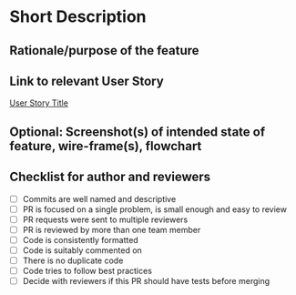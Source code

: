 # Short Description

## Rationale/purpose of the feature

## Link to relevant User Story

[User Story Title](https://trello.com/link-here/)

## Optional: Screenshot(s) of intended state of feature, wire-frame(s), flowchart

## Checklist for author and reviewers

- [ ] Commits are well named and descriptive
- [ ] PR is focused on a single problem, is small enough and easy to review
- [ ] PR requests were sent to multiple reviewers
- [ ] PR is reviewed by more than one team member
- [ ] Code is consistently formatted
- [ ] Code is suitably commented on
- [ ] There is no duplicate code
- [ ] Code tries to follow best practices
- [ ] Decide with reviewers if this PR should have tests before merging
